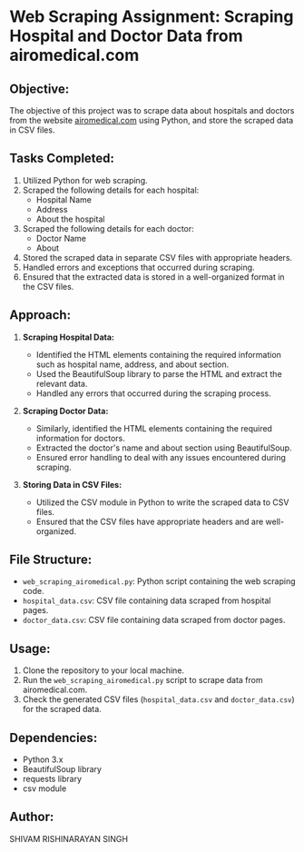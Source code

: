 # Web Scraping Assignment: Scraping Hospital and Doctor Data from airomedical.com

## Objective:
The objective of this project was to scrape data about hospitals and doctors from the website [airomedical.com](https://airomedical.com/hospitals) using Python, and store the scraped data in CSV files.

## Tasks Completed:
1. Utilized Python for web scraping.
2. Scraped the following details for each hospital:
   - Hospital Name
   - Address
   - About the hospital
3. Scraped the following details for each doctor:
   - Doctor Name
   - About
4. Stored the scraped data in separate CSV files with appropriate headers.
5. Handled errors and exceptions that occurred during scraping.
6. Ensured that the extracted data is stored in a well-organized format in the CSV files.

## Approach:
1. **Scraping Hospital Data:**
   - Identified the HTML elements containing the required information such as hospital name, address, and about section.
   - Used the BeautifulSoup library to parse the HTML and extract the relevant data.
   - Handled any errors that occurred during the scraping process.

2. **Scraping Doctor Data:**
   - Similarly, identified the HTML elements containing the required information for doctors.
   - Extracted the doctor's name and about section using BeautifulSoup.
   - Ensured error handling to deal with any issues encountered during scraping.

3. **Storing Data in CSV Files:**
   - Utilized the CSV module in Python to write the scraped data to CSV files.
   - Ensured that the CSV files have appropriate headers and are well-organized.

## File Structure:
- `web_scraping_airomedical.py`: Python script containing the web scraping code.
- `hospital_data.csv`: CSV file containing data scraped from hospital pages.
- `doctor_data.csv`: CSV file containing data scraped from doctor pages.

## Usage:
1. Clone the repository to your local machine.
2. Run the `web_scraping_airomedical.py` script to scrape data from airomedical.com.
3. Check the generated CSV files (`hospital_data.csv` and `doctor_data.csv`) for the scraped data.

## Dependencies:
- Python 3.x
- BeautifulSoup library
- requests library
- csv module

## Author:
SHIVAM RISHINARAYAN SINGH

